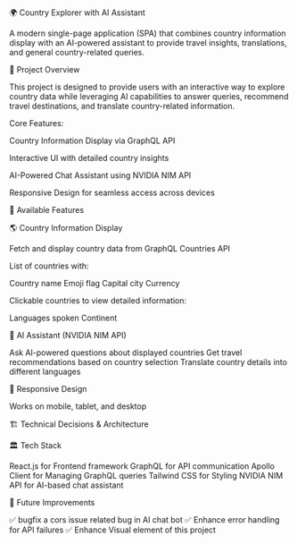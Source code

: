 🌍 Country Explorer with AI Assistant

A modern single-page application (SPA) that combines country information display with an AI-powered assistant to provide travel insights, translations, and general country-related queries.

🚀 Project Overview

This project is designed to provide users with an interactive way to explore country data while leveraging AI capabilities to answer queries, recommend travel destinations, and translate country-related information.

Core Features:

Country Information Display via GraphQL API

Interactive UI with detailed country insights

AI-Powered Chat Assistant using NVIDIA NIM API

Responsive Design for seamless access across devices

📌 Available Features

🌎 Country Information Display

Fetch and display country data from GraphQL Countries API

List of countries with:

Country name
Emoji flag
Capital city
Currency

Clickable countries to view detailed information:

Languages spoken
Continent

🤖 AI Assistant (NVIDIA NIM API)

Ask AI-powered questions about displayed countries
Get travel recommendations based on country selection
Translate country details into different languages


🎨 Responsive Design

Works on mobile, tablet, and desktop

🏗️ Technical Decisions & Architecture

🏛️ Tech Stack

React.js for Frontend framework
GraphQL for API communication
Apollo Client for Managing GraphQL queries
Tailwind CSS for Styling
NVIDIA NIM API for AI-based chat assistant

🔮 Future Improvements

✅ bugfix a cors issue related bug in AI chat bot
✅ Enhance error handling for API failures
✅ Enhance Visual element of this project
